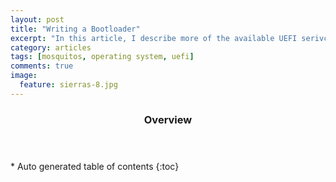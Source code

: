 ```yaml
---
layout: post
title: "Writing a Bootloader"
excerpt: "In this article, I describe more of the available UEFI serivces and how I wrote the MosquitOS bootloader."
category: articles
tags: [mosquitos, operating system, uefi]
comments: true
image:
  feature: sierras-8.jpg
---
```


<section id="table-of-contents" class="toc">
  <header>
    <h3>Overview</h3>
  </header>
  <div id="drawer" markdown="1">
*  Auto generated table of contents
{:toc}
  </div>
</section>
 